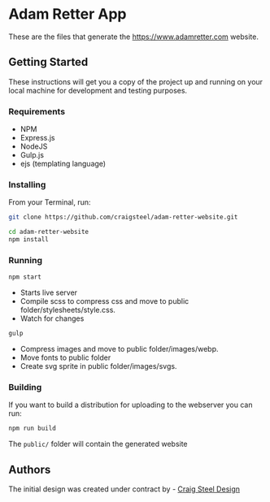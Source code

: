 # Adam Retter App

These are the files that generate the https://www.adamretter.com website.

## Getting Started

These instructions will get you a copy of the project up and running on your local machine for development and testing purposes.

### Requirements

* NPM
* Express.js
* NodeJS
* Gulp.js
* ejs (templating language)

### Installing

From your Terminal, run:

```bash
git clone https://github.com/craigsteel/adam-retter-website.git

cd adam-retter-website
npm install
```

### Running

```bash
npm start
```

* Starts live server
* Compile scss to compress css and move to public folder/stylesheets/style.css.
* Watch for changes

```bash
gulp
```

* Compress images and move to public folder/images/webp.
* Move fonts to public folder
* Create svg sprite in public folder/images/svgs.

### Building

If you want to build a distribution for uploading to the webserver you can run:

```bash
npm run build
```

The `public/` folder will contain the generated website

## Authors

The initial design was created under contract by - [Craig Steel Design](https://craigsteel-design.com)
